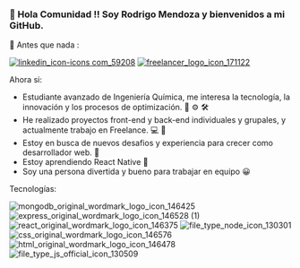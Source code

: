 

### 👋 Hola Comunidad !! Soy Rodrigo Mendoza y bienvenidos a mi GitHub.

 📌 Antes que nada :     
 
 [![linkedin_icon-icons com_59208](https://user-images.githubusercontent.com/85702199/143494917-8a994de2-e249-40dd-8149-f40384f2f425.png)](https://www.linkedin.com/in/rodrigo-mendoza10/) [![freelancer_logo_icon_171122](https://user-images.githubusercontent.com/85702199/143495206-32f6ea64-6d24-4479-9258-ed27ef730654.png)
](https://www.freelancer.com/u/rodrigomendoza10)


Ahora si:
- Estudiante avanzado de Ingeniería Química, me interesa la tecnología, la innovación y los procesos de optimización. 🔧 ⚙️ 🛠️
- He realizado proyectos front-end y back-end individuales y grupales, y actualmente trabajo en Freelance. 💻 💪
- Estoy en busca de nuevos desafios y experiencia para crecer como desarrollador web. 🚀
- Estoy aprendiendo React Native 🌱
- Soy una persona divertida y bueno para trabajar en equipo 😀
<!-- - Me gusta los animes, mangas... y claro la cultura geek ⚡😄 -->

Tecnologías:


![mongodb_original_wordmark_logo_icon_146425](https://user-images.githubusercontent.com/85702199/143496853-a6e78ecd-c493-4680-999d-739a1828ef36.png)    ![express_original_wordmark_logo_icon_146528 (1)](https://user-images.githubusercontent.com/85702199/143496826-68e812da-1874-4583-bd0a-f60e9b615ac0.png)   ![react_original_wordmark_logo_icon_146375](https://user-images.githubusercontent.com/85702199/143496397-3fdf2279-3998-43b8-9fdb-6f03c07e4f55.png)   ![file_type_node_icon_130301](https://user-images.githubusercontent.com/85702199/143496496-7cc6bb61-d8a6-4bfa-ba5e-8024b8c4fb84.png)   ![css_original_wordmark_logo_icon_146576](https://user-images.githubusercontent.com/85702199/143496956-befb97e0-4b73-4ff1-9fa8-4d6b99064521.png)   ![html_original_wordmark_logo_icon_146478](https://user-images.githubusercontent.com/85702199/143496947-2a16db16-76ad-4343-a301-67bbee51aaac.png)   ![file_type_js_official_icon_130509](https://user-images.githubusercontent.com/85702199/143497060-7f0068e5-03be-4708-a2d6-679ec879acd8.png)


